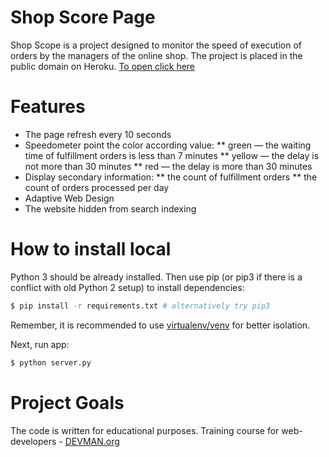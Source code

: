 # Shop Score Page

Shop Scope is a project designed to monitor the speed of execution of orders by the managers of the online shop.
The project is placed in the public domain on Heroku. [To open click here](https://blooming-ridge-74189.herokuapp.com/)

# Features

* The page refresh every 10 seconds
* Speedometer point the color according value:
    ** green — the waiting time of fulfillment orders is less than 7 minutes
    ** yellow — the delay is not more than 30 minutes
    ** red — the delay is more than 30 minutes
* Display secondary information:
    ** the count of fulfillment orders
    ** the count of orders processed per day
* Adaptive Web Design
* The website hidden from search indexing

# How to install local

Python 3 should be already installed. Then use pip (or pip3 if there is a conflict with old Python 2 setup) to install dependencies:

```bash
$ pip install -r requirements.txt # alternatively try pip3
```
Remember, it is recommended to use [virtualenv/venv](https://devman.org/encyclopedia/pip/pip_virtualenv/) for better isolation.

Next, run app:

```bash
$ python server.py
```

# Project Goals

The code is written for educational purposes. Training course for web-developers - [DEVMAN.org](https://devman.org)

